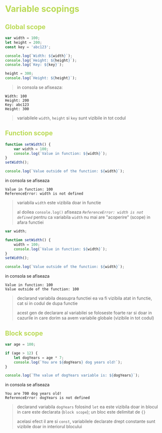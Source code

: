 # <span style="color: #bada55;">Variable scopings</span>

## <span style="color: #bada55;">Global scope</span>

```javascript
var width = 100;
let height = 200;
const key = 'abc123';

console.log(`Width: ${width}`);
console.log(`Height: ${height}`);
console.log(`Key: ${key}`);

height = 300;
console.log(`Height: ${height}`);
```

> in consola se afiseaza:

```
Width: 100
Height: 200
Key: abc123
Height: 300
```

> variabilele `width`, `height` si `key` sunt vizibile in tot codul

## <span style="color: #bada55;">Function scope</span>

```javascript
function setWidth() {
    var width = 100;
    console.log(`Value in function: ${width}`);
}
setWidth();

console.log(`Value outside of the function: ${width}`);
```

in consola se afiseaza

```
Value in function: 100
ReferenceError: width is not defined
```

> variabila `width` este vizibila doar in functie
>
> al doilea `console.log()` afiseaza _`ReferenceError: width is not defined`_ pentru ca variabila `width` nu mai are "acoperire" (scope) in afara functiei

```javascript
var width;

function setWidth() {
    width = 100;
    console.log(`Value in function: ${width}`);
}
setWidth();

console.log(`Value outside of the function: ${width}`);
```

in consola se afiseaza

```
Value in function: 100
Value outside of the function: 100
```

> declarand variabila deasupra functiei ea va fi vizibila atat in functie, cat si in codul de dupa functie
>
> acest gen de declarare al variabilei se foloseste foarte rar si doar in cazurile in care dorim sa avem variabile globale (vizibile in tot codul)

## <span style="color: #bada55;">Block scope</span>

```javascript
var age = 100;

if (age > 12) {
    let dogYears = age * 7;
    console.log(`You are ${dogYears} dog years old!`);
}

console.log(`The value of dogYears variable is: ${dogYears}`);
```

in consola se afiseaza

```
You are 700 dog years old!
ReferenceError: dogYears is not defined
```

> declarand variabila `dogYears` folosind `let` ea este vizibila doar in blocul in care este declarata (`block scope`); un bloc este delimitat de `{}`
>
> acelasi efect il are si `const`, variabilele declarate drept constante sunt vizibile doar in interiorul blocului
